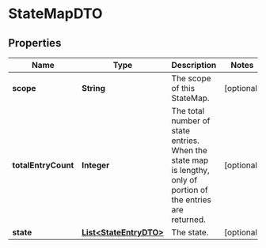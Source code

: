 # StateMapDTO

## Properties
Name | Type | Description | Notes
------------ | ------------- | ------------- | -------------
**scope** | **String** | The scope of this StateMap. |  [optional]
**totalEntryCount** | **Integer** | The total number of state entries. When the state map is lengthy, only of portion of the entries are returned. |  [optional]
**state** | [**List&lt;StateEntryDTO&gt;**](StateEntryDTO.md) | The state. |  [optional]

